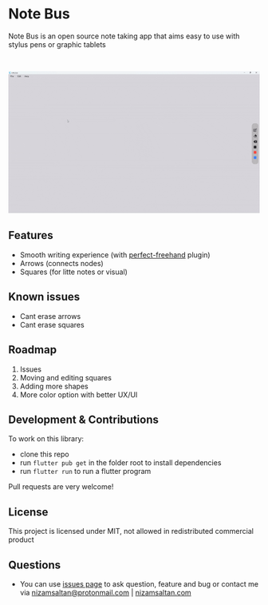 # Note Bus
Note Bus is an open source note taking app that aims easy to use with stylus pens or graphic tablets

<br>

![Hello](https://raw.githubusercontent.com/nizamsaltan/note-bus/main/markdown_resources/ezgif.com-gif-maker.gif "Hello")

## Features
- Smooth writing experience (with [perfect-freehand](https://github.com/steveruizok/perfect-freehand "Perfect Freehand") plugin)
- Arrows (connects nodes)
- Squares (for litte notes or visual)

## Known issues
- Cant erase arrows
- Cant erase squares

## Roadmap
1. Issues
2. Moving and editing squares
3. Adding more shapes
4. More color option with better UX/UI

## Development & Contributions
To work on this library:

- clone this repo
- run `flutter pub get` in the folder root to install dependencies
- run `flutter run` to run a flutter program

Pull requests are very welcome!

## License

This project is licensed under MIT, not allowed in redistributed commercial product

## Questions
- You can use [issues page](!https://github.com/nizamsaltan/note-bus/issues) to ask question, feature and bug or contact me via nizamsaltan@protonmail.com | [nizamsaltan.com](http://nizamsaltan.com "nizamsaltan.com")

